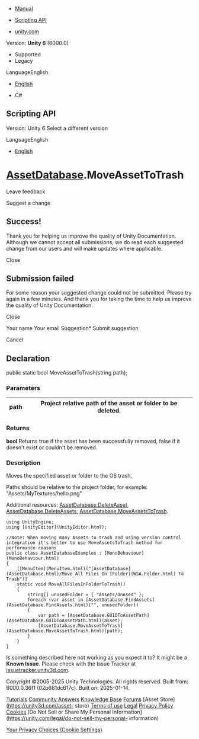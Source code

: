 [ ]()

  * [Manual](../Manual/index.html)
  * [Scripting API](../ScriptReference/index.html)

  * [unity.com](https://unity.com/)

Version: **Unity 6** (6000.0)

  * Supported
  * Legacy

LanguageEnglish

  * [English]()

  * C#

[ ](https://docs.unity3d.com)

## Scripting API

Version: Unity 6 Select a different version

LanguageEnglish

  * [English]()

#  [AssetDatabase](AssetDatabase.html).MoveAssetToTrash

Leave feedback

Suggest a change

## Success!

Thank you for helping us improve the quality of Unity Documentation. Although
we cannot accept all submissions, we do read each suggested change from our
users and will make updates where applicable.

Close

## Submission failed

For some reason your suggested change could not be submitted. Please <a>try
again</a> in a few minutes. And thank you for taking the time to help us
improve the quality of Unity Documentation.

Close

Your name Your email Suggestion* Submit suggestion

Cancel

[ ]()

## Declaration

public static bool MoveAssetToTrash(string path);

### Parameters

path | Project relative path of the asset or folder to be deleted.  
---|---  
  
### Returns

**bool** Returns true if the asset has been successfully removed, false if it
doesn't exist or couldn't be removed.

### Description

Moves the specified asset or folder to the OS trash.

Paths should be relative to the project folder, for example:
"Assets/MyTextures/hello.png"  
  
Additional resources:
[AssetDatabase.DeleteAsset](AssetDatabase.DeleteAsset.html),
[AssetDatabase.DeleteAssets](AssetDatabase.DeleteAssets.html),
[AssetDatabase.MoveAssetsToTrash](AssetDatabase.MoveAssetsToTrash.html).

    
    
    using UnityEngine;
    using [UnityEditor](UnityEditor.html);  
      
    //Note: When moving many Assets to trash and using version control integration it's better to use MoveAssetsToTrash method for performance reasons
    public class AssetDatabaseExamples : [MonoBehaviour](MonoBehaviour.html)
    {
        [[MenuItem](MenuItem.html)("[AssetDatabase](AssetDatabase.html)/Move All Files In [Folder](WSA.Folder.html) To Trash")]
        static void MoveAllFilesInFolderToTrash()
        {
            string[] unusedFolder = { "Assets/Unused" };
            foreach (var asset in [AssetDatabase.FindAssets](AssetDatabase.FindAssets.html)("", unusedFolder))
            {
                var path = [AssetDatabase.GUIDToAssetPath](AssetDatabase.GUIDToAssetPath.html)(asset);
                [AssetDatabase.MoveAssetToTrash](AssetDatabase.MoveAssetToTrash.html)(path);
            }
        }
    }

Is something described here not working as you expect it to? It might be a
**Known Issue**. Please check with the Issue Tracker at
[issuetracker.unity3d.com](https://issuetracker.unity3d.com).

Copyright ©2005-2025 Unity Technologies. All rights reserved. Built from:
6000.0.36f1 (02b661dc617c). Built on: 2025-01-14.

[Tutorials](https://unity3d.com/learn) [Community
Answers](https://answers.unity3d.com) [Knowledge
Base](https://support.unity3d.com/hc/en-us)
[Forums](https://forum.unity3d.com) [Asset Store](https://unity3d.com/asset-
store) [Terms of use](https://docs.unity3d.com/Manual/TermsOfUse.html)
[Legal](https://unity.com/legal) [Privacy
Policy](https://unity.com/legal/privacy-policy)
[Cookies](https://unity.com/legal/cookie-policy) [Do Not Sell or Share My
Personal Information](https://unity.com/legal/do-not-sell-my-personal-
information)

[Your Privacy Choices (Cookie Settings)](javascript:void\(0\);)

